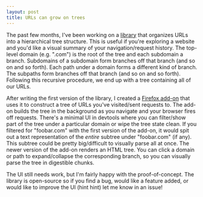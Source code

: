 ```yaml
---
layout: post
title: URLs can grow on trees
---
```


The past few months, I've been working on a [library](/projects/web-tree) that organizes URLs into a hierarchical tree structure. This is useful if you're exploring a website and you'd like a visual summary of your navigation/request history. The top-level domain (e.g. ".com") is the root of the tree and each subdomain a branch. Subdomains of a subdomain form branches off that branch (and so on and so forth). Each path under a domain forms a different kind of branch. The subpaths form branches off that branch (and so on and so forth). Following this recursive procedure, we end up with a tree containing all of our URLs.

After writing the first version of the library, I created a [Firefox add-on](https://addons.mozilla.org/en-US/firefox/addon/web-tree/) that uses it to construct a tree of URLs you've visited/sent requests to. The add-on builds the tree in the background as you navigate and your browser fires off requests. There's a minimal UI in devtools where you can filter/show part of the tree under a particular domain or wipe the tree state clean. If you filtered for "foobar.com" with the first version of the add-on, it would spit out a text representation of the *entire* subtree under "foobar.com" (if any). This subtree could be pretty big/difficult to visually parse all at once. The newer version of the add-on renders an HTML tree. You can click a domain or path to expand/collapse the corresponding branch, so you can visually parse the tree in digestible chunks.

The UI still needs work, but I'm fairly happy with the proof-of-concept. The library is open-source so if you find a bug, would like a feature added, or would like to improve the UI (hint hint) let me know in an issue!
